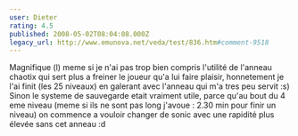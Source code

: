 ```yaml
---
user: Dieter
rating: 4.5
published: 2008-05-02T08:04:08.000Z
legacy_url: http://www.emunova.net/veda/test/836.htm#comment-9518
---
```

Magnifique (l) meme si je n'ai pas trop bien compris l'utilité de l'anneau chaotix qui sert plus a freiner le joueur qu'a lui faire plaisir, honnetement je l'ai finit (les 25 niveaux) en galerant avec l'anneau qui m'a tres peu servit :s)
Sinon le systeme de sauvegarde etait vraiment utile, parce qu'au bout du 4 eme niveau (meme si ils ne sont pas long j'avoue : 2.30 min pour finir un niveau) on commence a vouloir changer de sonic avec une rapidité plus élevée sans cet anneau :d